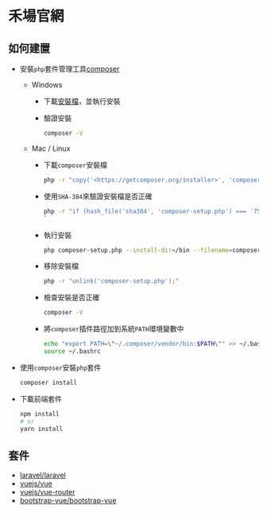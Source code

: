 # 禾場官網

## 如何建置

- 安裝`php`套件管理工具[composer](https://getcomposer.org/)

  - Windows

    - 下載[安裝檔](https://getcomposer.org/Composer-Setup.exe)，並執行安裝

    - 驗證安裝

      ```cmd
      composer -V
      ```

  - Mac / Linux

    - 下載`composer`安裝檔

      ```bash
      php -r "copy('<https://getcomposer.org/installer>', 'composer-setup.php');"
      ```

    - 使用`SHA-384`來驗證安裝檔是否正確

      ```bash
      php -r "if (hash_file('sha384', 'composer-setup.php') === '756890a4488ce9024fc62c56153228907f1545c228516cbf63f885e036d37e9a59d27d63f46af1d4d07ee0f76181c7d3') { echo 'Installer verified'; } else { echo 'Installer corrupt'; unlink('composer-setup.php'); } echo PHP_EOL;"
      `
      ```

    - 執行安裝

      ```bash
      php composer-setup.php --install-dir=/bin --filename=composer
      ```

    - 移除安裝檔

      ```bash
      php -r "unlink('composer-setup.php');"
      ```

    - 檢查安裝是否正確

      ```bash
      composer -V
      ```

    - 將`composer`插件路徑加到系統`PATH`環境變數中

      ```bash
      echo "export PATH=\"~/.composer/vendor/bin:$PATH\"" >> ~/.bashrc
      source ~/.bashrc
      ```

- 使用`composer`安裝`php`套件

  ```bash
  composer install
  ```

- 下載前端套件

  ```bash
  npm install
  # or
  yarn install
  ```

## 套件

- [laravel/laravel](https://github.com/laravel/laravel)
- [vuejs/vue](https://github.com/vuejs/vue)
- [vuejs/vue-router](https://github.com/vuejs/vue-router)
- [bootstrap-vue/bootstrap-vue](https://github.com/bootstrap-vue/bootstrap-vue)
